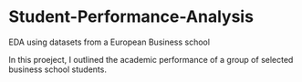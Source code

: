 # Student-Performance-Analysis
EDA using datasets from a European Business school 

In this proeject, I outlined the academic performance of a group of selected business school students. 
